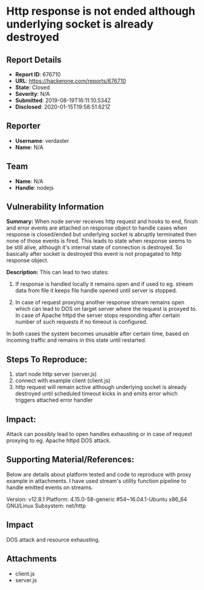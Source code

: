 # Http response is not ended although underlying socket is already destroyed

## Report Details
- **Report ID**: 676710
- **URL**: https://hackerone.com/reports/676710
- **State**: Closed
- **Severity**: N/A
- **Submitted**: 2019-08-19T16:11:10.534Z
- **Disclosed**: 2020-01-15T19:58:51.621Z

## Reporter
- **Username**: verdaster
- **Name**: N/A

## Team
- **Name**: N/A
- **Handle**: nodejs

## Vulnerability Information
**Summary:**
When node server receives http request and hooks to end, finish and error events are attached on response object to handle cases when response is closed/ended but underlying socket is abruptly terminated then none of those events is fired. This leads to state when response seems to be still alive, although it's internal state of connection is destroyed. So basically after socket is destroyed this event is not propagated to http response object.

**Description:**
This can lead to two states:

1) If response is handled locally it remains open and if used to eg. stream data from file it keeps file handle opened until server is stopped.

2) In case of request proxying another response stream remains open which can lead to DOS on target server where the request is proxyed to. In case of Apache httpd the server stops responding after certain number of such requests if no timeout is configured.

In both cases the system becomes unusable after certain time, based on incoming traffic and remains in this state until restarted.

## Steps To Reproduce:

  1. start node http server (server.js)
  2. connect with example client (client.js)
  3. http request will remain active although underlying socket is already destroyed until scheduled timeout kicks in and emits error which triggers attached error handler

## Impact:
Attack can possibly lead to open handles exhausting or in case of request proxying to eg. Apache httpd DOS attack.

## Supporting Material/References:

Below are details about platform tested and code to reproduce with proxy example in attachments. I have used stream's utility function pipeline to handle emitted events on streams.

Version: v12.8.1
Platform: 4.15.0-58-generic #54~16.04.1-Ubuntu x86_64 GNU/Linux
Subsystem: net/http

## Impact

DOS attack and resource exhausting.

## Attachments
- client.js
- server.js
